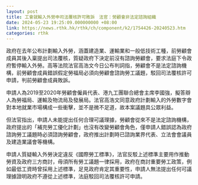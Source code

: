```yaml
---
layout: post
title: 工會就輸入外勞申司法覆核許可敗訴　法官：勞顧會非法定諮詢組織
date: 2024-05-23 19:25:09.000000000 +08:00
link: https://news.rthk.hk/rthk/ch/component/k2/1754426-20240523.htm
categories: rthk
---
```


政府在去年公布計劃輸入外勞，涵蓋建造業、運輸業和一般低技術工種，前勞顧會成員其後入稟提出司法覆核，質疑政府下決定前沒有諮詢勞顧會，要求法庭下令政府暫停輸入外勞。高等法院法官高浩文今日公布判詞指，勞顧會不是法定諮詢機構，前勞顧會成員錯誤假定勞福局必須向勞顧會諮詢勞工議題，駁回司法覆核許可申請，判前勞顧會成員敗訴。

申請人為2019至2020年勞顧會僱員代表、港九工團聯合總會主席李國強，擬答辯人為勞福局、運輸及物流局及發展局。法官高浩文同意政府計劃輸入的外勞數字會對本地就業市場構成一些衝擊，並不是微不足道，故本案議題具公眾利益。

但法官指出，申請人未能提出任何合理可議理據，勞顧會從來不是法定諮詢機構，政府提出的「補充勞工優化計劃」也沒有改變勞顧會角色，僅申請人錯誤認為政府諮詢勞工議題時必須諮詢勞顧會，政府推出計劃時已諮詢業界代表、立法會會議員及建造業議會等機構。

申請人質疑輸入外勞決定違反《國際勞工標準》，法官反駁上述標準主要用作推動勞資及政府三方商討，毋須所有勞工議題一律採用，政府在商討重要勞工政策，例如最低工資時曾採用上述標準，足見政府肯定其重要性，申請人無法提出任何可議理據證明政府不遵從上述標準，法庭駁回司法覆核許可申請。
